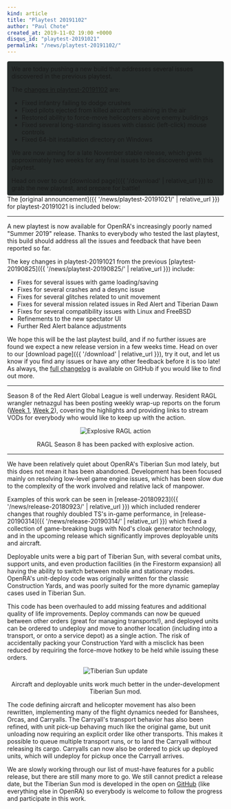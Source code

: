 ```yaml
---
kind: article
title: "Playtest 20191102"
author: "Paul Chote"
created_at: 2019-11-02 19:00 +0000
disqus_id: "playtest-20191021"
permalink: "/news/playtest-20191102/"
---
```



<div style="border-radius: 4px; background-color: #272d2c; padding: 5px">
<div style="margin: -10px 5px" markdown="1">

We are today pushing a new build that addresses several issues discovered in the previous playtest.

The [changes in playtest-20191102](https://github.com/OpenRA/OpenRA/wiki/Changelog/b86b6d003747ce23f955c9ce5ea578cdac993546) are:

* Fixed infantry failing to dodge crushes
* Fixed pilots ejected from killed aircraft remaining in the air
* Restored ability to force-move helicopters above enemy buildings
* Fixed several long-standing issues with classic (left-click) mouse controls
* Fixed 64-bit installation directory on Windows

We are now aiming for a late November stable release, which gives approximately two weeks for any final issues to be discovered with this playtest.

Head on over to our [download page]({{ '/download' | relative_url }}) to grab the new playtest, and prepare for battle!

</div>
</div>
The [original announcement]({{ '/news/playtest-20191021/' | relative_url }}) for playtest-20191021 is included below:

<hr />

A new playtest is now available for OpenRA's increasingly poorly named "Summer 2019" release. Thanks to everybody who tested the last playtest, this build should address all the issues and feedback that have been reported so far.

The key changes in playtest-20191021 from the previous [playtest-20190825]({{ '/news/playtest-20190825/' | relative_url }}) include:

* Fixes for several issues with game loading/saving
* Fixes for several crashes and a desync issue
* Fixes for several glitches related to unit movement
* Fixes for several mission related issues in Red Alert and Tiberian Dawn
* Fixes for several compatibility issues with Linux and FreeBSD
* Refinements to the new spectator UI
* Further Red Alert balance adjustments

We hope this will be the last playtest build, and if no further issues are found we expect a new release version in a few weeks time.
Head on over to our [download page]({{ '/download' | relative_url }}), try it out, and let us know if you find any issues or have any other feedback before it is too late!
As always, the [full changelog](https://github.com/OpenRA/OpenRA/wiki/Changelog/e9727bc4e669cdbd5d5b3bfa1e26946d2c4708c7) is available on GitHub if you would like to find out more.

<hr>

Season 8 of the Red Alert Global League is well underway. Resident RAGL wrangler netnazgul has been posting weekly wrap-up reports on the forum ([Week 1](https://forum.openra.net/viewtopic.php?f=85&t=21029), [Week 2](https://forum.openra.net/viewtopic.php?f=85&t=21031)), covering the highlights and providing links to stream VODs for everybody who would like to keep up with the action.

<div style="text-align:center" markdown="1">
<img src="{{ '/images/news/20191021-ragl.gif' | relative_url }}" alt="Explosive RAGL action">

RAGL Season 8 has been packed with explosive action.
</div>

<hr>

We have been relatively quiet about OpenRA's Tiberian Sun mod lately, but this does not mean it has been abandoned. Development has been focused mainly on resolving low-level game engine issues, which has been slow due to the complexity of the work involved and relative lack of manpower.

Examples of this work can be seen in [release-20180923]({{ '/news/release-20180923/' | relative_url }}) which included renderer changes that roughly doubled TS's in-game performance, in [release-20190314]({{ '/news/release-20190314/' | relative_url }}) which fixed a collection of game-breaking bugs with Nod's cloak generator technology, and in the upcoming release which significantly improves deployable units and aircraft.

Deployable units were a big part of Tiberian Sun, with several combat units, support units, and even production facilities (in the Firestorm expansion) all having the ability to switch between mobile and stationary modes. OpenRA's unit-deploy code was originally written for the classic Construction Yards, and was poorly suited for the more dynamic gameplay cases used in Tiberian Sun.

This code has been overhauled to add missing features and additional quality of life improvements. Deploy commands can now be queued between other orders (great for managing transports!), and deployed units can be ordered to undeploy and move to another location (including into a transport, or onto a service depot) as a single action. The risk of accidentally packing your Construction Yard with a misclick has been reduced by requiring the force-move hotkey to be held while issuing these orders.

<div style="text-align:center" markdown="1">
<img src="{{ '/images/news/20191021-tibsun.png' | relative_url }}" alt="Tiberian Sun update">

Aircraft and deployable units work much better in the under-development Tiberian Sun mod.
</div>

The code defining aircraft and helicopter movement has also been rewritten, implementing many of the flight dynamics needed for Banshees, Orcas, and Carryalls. The Carryall's transport behavior has also been refined, with unit pick-up behaving much like the original game, but unit unloading now requiring an explicit order like other transports. This makes it possible to queue multiple transport runs, or to land the Carryall without releasing its cargo. Carryalls can now also be ordered to pick up deployed units, which will undeploy for pickup once the Carryall arrives.

We are slowly working through our list of must-have features for a public release, but there are still many more to go. We still cannot predict a release date, but the Tiberian Sun mod is developed in the open on [GitHub](https://github.com/OpenRA/OpenRA) (like everything else in OpenRA) so everybody is welcome to follow the progress and participate in this work.
